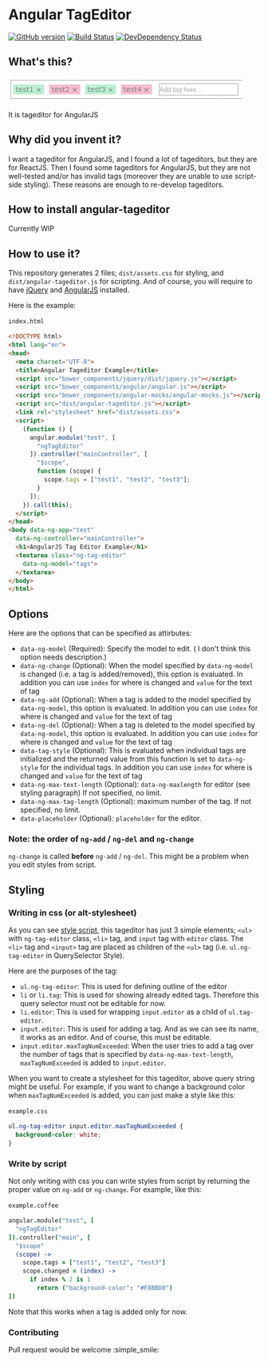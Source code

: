 # Angular TagEditor

[![GitHub version][versionImage]][repository]
[![Build Status][buildBadge]][travis]
[![DevDependency Status][devDependencyBadge]][devDependencyStatus]

[versionImage]: https://badge.fury.io/gh/Forumouth%2Fangular-tageditor.svg
[repository]: https://badge.fury.io/gh/Forumouth%2Fangular-tageditor
[buildBadge]: https://travis-ci.org/Forumouth/angular-tageditor.svg?branch=master
[travis]: https://travis-ci.org/Forumouth/angular-tageditor
[devDependencyBadge]: https://david-dm.org/Forumouth/angular-tageditor/dev-status.svg
[devDependencyStatus]: https://david-dm.org/Forumouth/angular-tageditor

## What's this?

![TagEditor Image](./docs/assets/tageditor.jpg)

It is tageditor for AngularJS

## Why did you invent it?

I want a tageditor for AngularJS, and I found a lot of tageditors,
but they are for ReactJS. Then I found some tageditors for AngularJS,
but they are not well-tested and/or has invalid tags (moreover they are unable
to use script-side styling). These reasons are enough to re-develop tageditors.

## How to install angular-tageditor

Currently WIP

## How to use it?

This repository generates 2 files; `dist/assets.css` for styling, and
`dist/angular-tageditor.js` for scripting. And of course, you will require
to have [jQuery](https://jquery.com/) and
[AngularJS](https://angularjs.org/) installed.

Here is the example:

`index.html`
```html
<!DOCTYPE html>
<html lang="en">
<head>
  <meta charset="UTF-8">
  <title>Angular Tageditor Example</title>
  <script src="bower_components/jquery/dist/jquery.js"></script>
  <script src="bower_components/angular/angular.js"></script>
  <script src="bower_components/angular-mocks/angular-mocks.js"></script>
  <script src="dist/angular-tageditor.js"></script>
  <link rel="stylesheet" href="dist/assets.css">
  <script>
    (function () {
      angular.module("test", [
        "ngTagEditor"
      ]).controller("mainController", [
        "$scope",
        function (scope) {
          scope.tags = ["test1", "test2", "test3"];
        }
      ]);
    }).call(this);
  </script>
</head>
<body data-ng-app="test"
  data-ng-controller="mainController">
  <h1>AngularJS Tag Editor Example</h1>
  <textarea class="ng-tag-editor"
    data-ng-model="tags">
  </textarea>
</body>
</html>
```

## Options

Here are the options that can be specified as attirbutes:

* `data-ng-model` (Required): Specify the model to edit. (
  I don't think this option needs description.)
* `data-ng-change` (Optional): When the model specified by `data-ng-model` is
  changed (i.e. a tag is added/removed), this option is evaluated.
  In addition you can use `index` for where is changed and `value` for
  the text of tag
* `data-ng-add` (Optional): When a tag is added to the model specified by
  `data-ng-model`, this option is evaluated.
  In addition you can use `index` for where is changed and `value` for
  the text of tag
* `data-ng-del` (Optional): When a tag is deleted to the model specified by
  `data-ng-model`, this option is evaluated.
  In addition you can use `index` for where is changed and `value` for
  the text of tag
* `data-tag-style` (Optional): This is evaluated when individual tags are
  initialized and the returned value from this function is set to
  `data-ng-style` for the individual tags.
  In addition you can use `index` for where is changed and `value` for
  the text of tag
* `data-ng-max-text-length` (Optional): `data-ng-maxlength` for editor
  (see styling paragraph) If not specified, no limit.
* `data-ng-max-tag-length` (Optional): maximum number of the tag.
  If not specified, no limit.
* `data-placeholder` (Optional): `placeholder` for the editor.

### Note: the order of `ng-add` / `ng-del` and `ng-change`

`ng-change` is called **before** `ng-add` / `ng-del`. This might be a problem
when you edit styles from script.

## Styling

### Writing in css (or alt-stylesheet)

As you can see [style script](./src/main.less), this tageditor has just 3
simple elements; `<ul>` with `ng-tag-editor` class, `<li>` tag, and `input`
tag with `editor` class. The `<li>` tag and `<input>` tag are placed as
children of the `<ul>` tag (i.e. `ul.ng-tag-editor` in QuerySelector Style).

Here are the purposes of the tag:

* `ul.ng-tag-editor`: This is used for defining outline of the editor
* `li` or `li.tag`: This is used for showing already edited tags.
  Therefore this query selector must not be editable for now.
* `li.editor`: This is used for wrapping `input.editor` as a child of
  `ul.tag-editor`.
* `input.editor`: This is used for adding a tag. And as we can see its name,
  it works as an editor. And of course, this must be editable.
* `input.editor.maxTagNumExceeded`: When the user tries to add a tag over the
  number of tags that is specified by `data-ng-max-text-length`,
   `maxTagNumExceeded` is added to `input.editor`.

When you want to create a stylesheet for this tageditor, above query string
might be useful. For example, if you want to change a background color when
`maxTagNumExceeded` is added, you can just make a style like this:

`example.css`
```css
ul.ng-tag-editor input.editor.maxTagNumExceeded {
  background-color: white;
}
```

### Write by script

Not only writing with css you can write styles from script by returning the
proper value on `ng-add` or `ng-change`. For example, like this:

`example.coffee`
```coffee
angular.module("test", [
  "ngTagEditor"
]).controller("main", [
  "$scope"
  (scope) ->
    scope.tags = ["test1", "test2", "test3"]
    scope.changed = (index) ->
      if index % 2 is 1
        return ("background-color": "#F8BBD0")
])
```

Note that this works when a tag is added only for now.

### Contributing
Pull request would be welcome :simple_smile:
